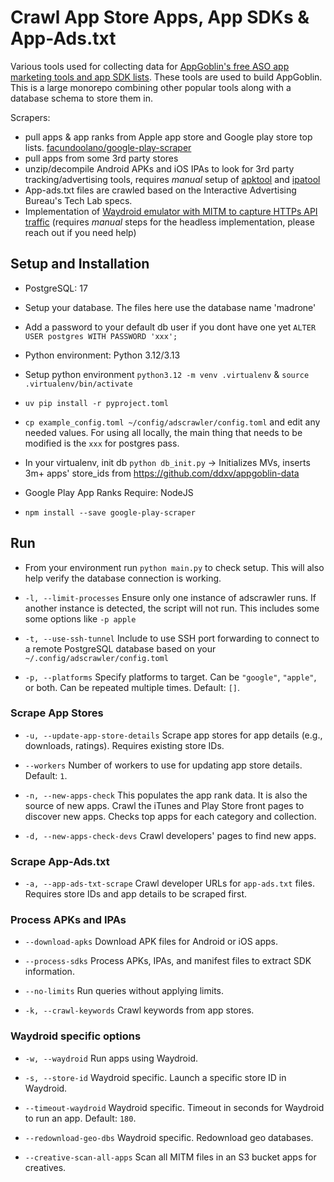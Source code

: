 # Crawl App Store Apps, App SDKs & App-Ads.txt

Various tools used for collecting data for [AppGoblin's free ASO app marketing tools and app SDK lists](https://appgoblin.info). These tools are used to build AppGoblin. This is a large monorepo combining other popular tools along with a database schema to store them in.

Scrapers:

- pull apps & app ranks from Apple app store and Google play store top lists. [facundoolano/google-play-scraper](https://github.com/facundoolano/google-play-scraper)
- pull apps from some 3rd party stores
- unzip/decompile Android APKs and iOS IPAs to look for 3rd party tracking/advertising tools, requires _manual_ setup of [apktool](https://github.com/iBotPeaches/Apktool) and [ipatool](https://github.com/majd/ipatool/)
- App-ads.txt files are crawled based on the Interactive Advertising Bureau's Tech Lab specs.
- Implementation of [Waydroid emulator with MITM to capture HTTPs API traffic](https://github.com/ddxv/mobile-network-traffic) (requires _manual_ steps for the headless implementation, please reach out if you need help)

## Setup and Installation

- PostgreSQL: 17
- Setup your database. The files here use the database name 'madrone'
- Add a password to your default db user if you dont have one yet `ALTER USER postgres WITH PASSWORD 'xxx';`

- Python environment: Python 3.12/3.13
- Setup python environment `python3.12 -m venv .virtualenv` & `source .virtualenv/bin/activate`
- `uv pip install -r pyproject.toml`
- `cp example_config.toml ~/config/adscrawler/config.toml` and edit any needed values. For using all locally, the main thing that needs to be modified is the `xxx` for postgres pass.
- In your virtualenv, init db `python db_init.py` -> Initializes MVs, inserts 3m+ apps' store_ids from https://github.com/ddxv/appgoblin-data

- Google Play App Ranks Require: NodeJS
- `npm install --save google-play-scraper`

## Run

- From your environment run `python main.py` to check setup. This will also help verify the database connection is working.

- `-l, --limit-processes` Ensure only one instance of adscrawler runs. If another instance is detected, the script will not run. This includes some some options like `-p apple`

- `-t, --use-ssh-tunnel` Include to use SSH port forwarding to connect to a remote PostgreSQL database based on your `~/.config/adscrawler/config.toml`

- `-p, --platforms` Specify platforms to target. Can be `"google"`, `"apple"`, or both. Can be repeated multiple times. Default: `[]`.

### Scrape App Stores

- `-u, --update-app-store-details` Scrape app stores for app details (e.g., downloads, ratings). Requires existing store IDs.

- `--workers` Number of workers to use for updating app store details. Default: `1`.

- `-n, --new-apps-check` This populates the app rank data. It is also the source of new apps. Crawl the iTunes and Play Store front pages to discover new apps. Checks top apps for each category and collection.

- `-d, --new-apps-check-devs` Crawl developers' pages to find new apps.

### Scrape App-Ads.txt

- `-a, --app-ads-txt-scrape` Crawl developer URLs for `app-ads.txt` files. Requires store IDs and app details to be scraped first.

### Process APKs and IPAs

- `--download-apks` Download APK files for Android or iOS apps.

- `--process-sdks` Process APKs, IPAs, and manifest files to extract SDK information.

- `--no-limits` Run queries without applying limits.

- `-k, --crawl-keywords` Crawl keywords from app stores.

### Waydroid specific options

- `-w, --waydroid` Run apps using Waydroid.

- `-s, --store-id` Waydroid specific. Launch a specific store ID in Waydroid.

- `--timeout-waydroid` Waydroid specific. Timeout in seconds for Waydroid to run an app. Default: `180`.

- `--redownload-geo-dbs` Waydroid specific. Redownload geo databases.

- `--creative-scan-all-apps` Scan all MITM files in an S3 bucket apps for creatives.
